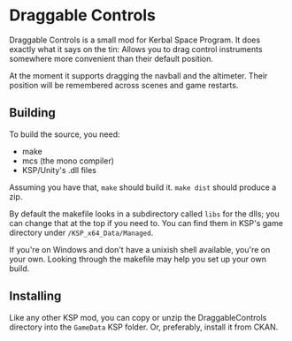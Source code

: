 # Draggable Controls

Draggable Controls is a small mod for Kerbal Space Program. It does
exactly what it says on the tin: Allows you to drag control instruments
somewhere more convenient than their default position.

At the moment it supports dragging the navball and the altimeter. Their
position will be remembered across scenes and game restarts.

## Building

To build the source, you need:

* make
* mcs (the mono compiler)
* KSP/Unity's .dll files

Assuming you have that, `make` should build it. `make dist` should
produce a zip.

By default the makefile looks in a subdirectory called `libs` for the
dlls; you can change that at the top if you need to. You can find them
in KSP's game directory under `/KSP_x64_Data/Managed`.

If you're on Windows and don't have a unixish shell available, you're on
your own. Looking through the makefile may help you set up your own
build.

## Installing

Like any other KSP mod, you can copy or unzip the DraggableControls
directory into the `GameData` KSP folder. Or, preferably, install it
from CKAN.
